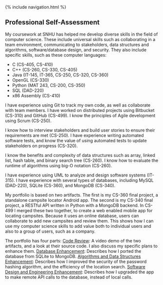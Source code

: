 {% include navigation.html %}
## Professional Self-Assessment ##

My coursework at SNHU has helped me develop diverse skills in the field of computer science. These include universal skills such as collaborating in a team environment, communicating to stakeholders, data structures and algorithms, software/database design, and security. They also include specific skills, such as these computer languages:
- C (CS-405, CS-410)
- C++ (CS-260, CS-330, CS-405)
- Java (IT-145, IT-365, CS-250, CS-320, CS-360)
- OpenGL (CS-330)
- Python (MAT 243, CS-200, CS-350)
- SQL (DAD-220)
- x86 Assembly (CS-410)

I have experience using Git to track my own code, as well as collaborate with team members. I have worked on distributed projects using Bitbucket (CS-310) and GitHub (CS-499). I know the principles of Agile development using Scrum (CS-250).

I know how to interview stakeholders and build user stories to ensure their requirements are met (CS-250). I have experience writing automated software tests, and know the value of using automated tests to update stakeholders on progress (CS-320).

I know the benefits and complexity of data structures such as array, linked list, hash table, and binary search tree (CS-260). I know how to evaluate the runtime of algorithms using big-O notation (CS-260).

I have experience using UML to analyze and design software systems (IT-315). I have experience with several types of databases, including MySQL (DAD-220), SQLite (CS-360), and MongoDB (CS-340).

My portfolio is based on two artifacts. The first is my CS-360 final project, a standalone campsite locator Android app. The second is my CS-340 final project, a RESTful API written in Python with a MongoDB backend. In CS-499 I merged these two together, to create a web enabled mobile app for locating campsites. Because it uses an online database, users can collaborate to add new campsites and review them. This shows how I can use my computer science skills to add value both to individual users and also to a group of users, such as a company.

The portfolio has four parts:
[Code Review](code_review.html): A video demo of the two artifacts, and a look at their source code. I also discuss my specific plans to enhance them.
[Database Enhancement](algorithms_and_data_structures.html): Describes how I ported the database from SQLite to MongoDB.
[Algorithms and Data Structures Enhancement](algorithms_and_data_structures.html): Describes how I improved the security of the password hashing algorithm, and the efficiency of the location search.
[Software Design and Engineering Enhancement](design_and_engineering.html): Describes how I upgraded the app to make remote API calls to the database, instead of local calls.
